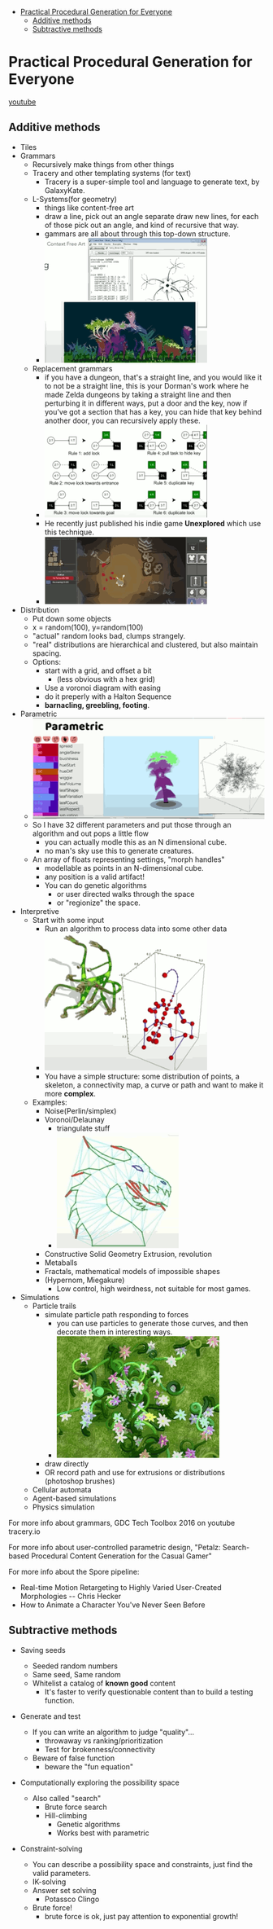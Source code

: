 [](...menustart)

- [Practical Procedural Generation for Everyone](#eacc3a9a45637984cc50fd76d47aefd1)
    - [Additive methods](#6c23aa7f2a6ef1bc6de8c021be1f269b)
    - [Subtractive methods](#6809d0cbfba4b408a9f32fac2a549d2e)

[](...menuend)


<h2 id="eacc3a9a45637984cc50fd76d47aefd1"></h2>

# Practical Procedural Generation for Everyone

[youtube](https://www.youtube.com/watch?v=WumyfLEa6bU&t=1207s)


<h2 id="6c23aa7f2a6ef1bc6de8c021be1f269b"></h2>

## Additive methods

- Tiles
- Grammars
    - Recursively make things from other things
    - Tracery and other templating systems (for text)
        - Tracery is a super-simple tool and language to generate text, by GalaxyKate.
    - L-Systems(for geometry)
        - things like content-free art
        - draw a line, pick out an angle separate draw new lines, for each of those pick out an angle, and kind of recursive that way.
        - gammars are all about through this top-down structure.
        - ![](../imgs/pcg_1.png)
    - Replacement grammars
        - if you have a dungeon, that's a straight line, and you would like it to not be a straight line, this is your Dorman's work where he made Zelda dungeons by taking a straight line and then perturbing it in different ways, put a door and the key, now if you've got a section that has a key, you can hide that key behind another door, you can recursively apply these.
        - ![](../imgs/pcg_2.png)
        - He recently just published his indie game **Unexplored** which use this technique.
        - ![](../imgs/pcg_3.png)
- Distribution
    - Put down some objects
    - x = random(100), y=random(100)
    - "actual" random looks bad, clumps strangely.
    - "real" distributions are hierarchical and clustered, but also maintain spacing.
    - Options:
        - start with a grid, and offset a bit 
            - (less obvious with a hex grid)
        - Use a voronoi diagram with easing
        - do it preperly with a Halton Sequence
        - **barnacling, greebling, footing**.
- Parametric
    - ![](../imgs/pcg_4.png)
    - So I have 32 different parameters and put those through an algorithm and out pops a little flow
        - you can actually modle this as an N dimensional cube. 
        - no man's sky use this to generate creatures.
    - An array of floats representing settings, "morph handles"
        - modellable as points in an N-dimensional cube.
        - any position is a valid artifact!
        - You can do genetic algorithms 
            - or user directed walks through the space
            - or "regionize" the space.
- Interpretive
    - Start with some input
        - Run an algorithm to process data into some other data
        - ![](../imgs/pcg_5.png)
        - You have a simple structure: some distribution of points, a skeleton, a connectivity map, a curve or path and want to make it more **complex**.
    - Examples:
        - Noise(Perlin/simplex)
        - Voronoi/Delaunay
            - triangulate stuff
            - ![](../imgs/pcg_6.png)
        - Constructive Solid Geometry Extrusion, revolution
        - Metaballs
        - Fractals, mathematical models of impossible shapes
        - (Hypernom, Miegakure)
            - Low control, high weirdness, not suitable for most games.
- Simulations
    - Particle trails
        - simulate particle path responding to forces
            - you can use particles to generate those curves, and then decorate them in interesting ways.
            - ![](../imgs/pcg_7.png)
        - draw directly
        - OR record path and use for extrusions or distributions (photoshop brushes)
    - Cellular automata
    - Agent-based simulations
    - Physics simulation


For more info about grammars, GDC Tech Toolbox 2016 on youtube tracery.io

For more info about user-controlled parametric design, "Petalz: Search-based Procedural Content Generation for the Casual Gamer"

For more info about the Spore pipeline: 

- Real-time Motion Retargeting to Highly Varied User-Created Morphologies -- Chris Hecker
- How to Animate a Character You've Never Seen Before

<h2 id="6809d0cbfba4b408a9f32fac2a549d2e"></h2>

## Subtractive methods

- Saving seeds
    - Seeded random numbers
    - Same seed, Same random
    - Whitelist a catalog of **known good** content
        - It's faster to verify questionable content than to build a testing function.
- Generate and test
    - If you can write an algorithm to judge "quality"...
        - throwaway vs ranking/prioritization
        - Test for brokenness/connectivity
    - Beware of false function
        - beware the "fun equation"

- Computationally exploring the possibility space
    - Also called "search"
        - Brute force search
        - Hill-climbing
            - Genetic algorithms
            - Works best with parametric
- Constraint-solving
    - You can describe a possibility space and constraints, just find the valid parameters.
    - IK-solving
    - Answer set solving
        - Potassco Clingo
    - Brute force!
        - brute force is ok, just pay attention to exponential growth!




